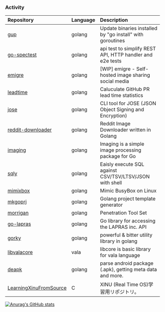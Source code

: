 ### Activity
|Repository|Language|Description|
|:--|:--|:--|
|[gup](https://github.com/nao1215/gup)|golang|Update binaries installed by "go install" with goroutines|
|[go-spectest](https://github.com/go-spectest)|golang|api test to simplify REST API, HTTP handler and e2e tests|
|[emigre](https://github.com/nao1215/emigre)|golang|[WIP] emigre - Self-hosted image sharing social media|
|[leadtime](https://github.com/nao1215/leadtime)|golang|Caluculate GitHub PR lead time statistics|
|[jose](https://github.com/nao1215/jose)|golang|CLI tool for JOSE (JSON Object Signing and Encryption)|
|[reddit-downloader](https://github.com/nao1215/reddit-downloader)|golang|Reddit Image Downloader written in Golang|
|[imaging](https://github.com/nao1215/imaging)|golang|Imaging is a simple image processing package for Go|
|[sqly](https://github.com/nao1215/sqly)|golang|Eaisly execute SQL against CSV/TSV/LTSV/JSON with shell|
|[mimixbox](https://github.com/nao1215/mimixbox)|golang|Mimic BusyBox on Linux|
|[mkgoprj](https://github.com/nao1215/mkgoprj)|golang|Golang project template generator|
|[morrigan](https://github.com/nao1215/morrigan)|golang|Penetration Tool Set|
|[go-lapras](https://github.com/nao1215/go-lapras)|golang|Go library for accessing the LAPRAS inc. API|
|[gorky](https://github.com/nao1215/gorky)|golang|powerful & bitter utility library in golang|
|[libvalacore](https://github.com/nao1215/libvalacore)|vala|libcore is basic library for vala language|
|[deapk](https://github.com/nao1215/deapk)|golang|parse android package (.apk), getting meta data and more.|
|[LearningXinuFromSource](https://github.com/nao1215/LearningXinuFromSource)|C|XINU (Real Time OS)学習用リポジトリ。|

[![Anurag's GitHub stats](https://github-readme-stats.vercel.app/api?username=nao1215)](https://github.com/anuraghazra/github-readme-stats)

